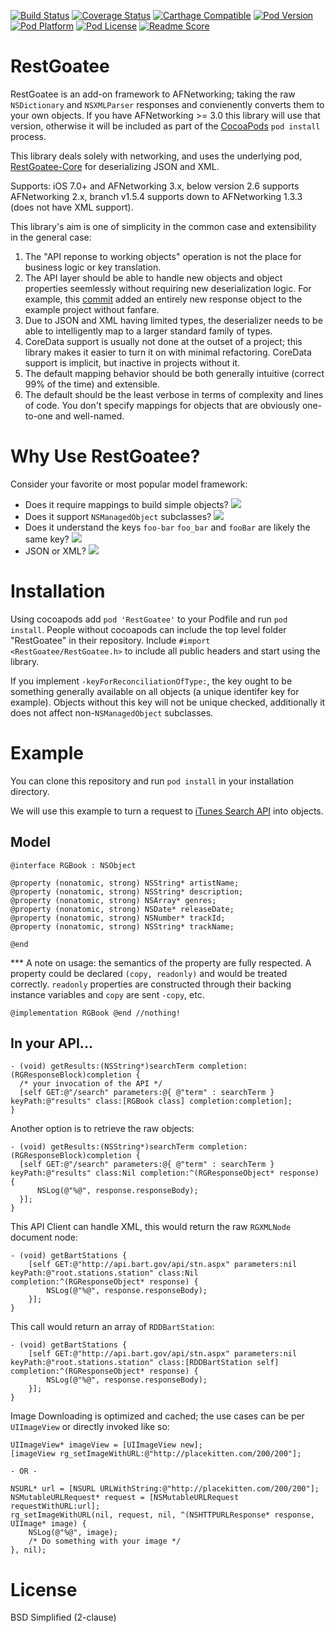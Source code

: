 [![Build Status](https://travis-ci.org/rdignard08/RestGoatee.svg?branch=master)](https://travis-ci.org/rdignard08/RestGoatee)
[![Coverage Status](https://codecov.io/github/rdignard08/RestGoatee/coverage.svg?branch=master)](https://codecov.io/github/rdignard08/RestGoatee?branch=master)
[![Carthage Compatible](https://img.shields.io/badge/Carthage-compatible-4BC51D.svg?style=flat)](https://github.com/rdignard08/RestGoatee)
[![Pod Version](https://img.shields.io/cocoapods/v/RestGoatee.svg)](https://cocoapods.org/pods/RestGoatee)
[![Pod Platform](http://img.shields.io/cocoapods/p/RestGoatee.svg?style=flat)](http://cocoadocs.org/docsets/RestGoatee/)
[![Pod License](http://img.shields.io/cocoapods/l/RestGoatee.svg?style=flat)](https://github.com/rdignard08/RestGoatee/blob/master/LICENSE)
[![Readme Score](http://readme-score-api.herokuapp.com/score.svg?url=rdignard08/restgoatee)](http://clayallsopp.github.io/readme-score?url=rdignard08/restgoatee)

RestGoatee
==========

RestGoatee is an add-on framework to AFNetworking; taking the raw `NSDictionary` and `NSXMLParser` responses and convienently converts them to your own objects.  If you have AFNetworking >= 3.0 this library will use that version, otherwise it will be included as part of the [CocoaPods](http://cocoapods.org/) `pod install` process.

This library deals solely with networking, and uses the underlying pod, [RestGoatee-Core](https://github.com/rdignard08/RestGoatee-Core) for deserializing JSON and XML.

Supports: iOS 7.0+ and AFNetworking 3.x, below version 2.6 supports AFNetworking 2.x, branch v1.5.4 supports down to AFNetworking 1.3.3 (does not have XML support).

This library's aim is one of simplicity in the common case and extensibility in the general case:<br/>
1) The "API reponse to working objects" operation is not the place for business logic or key translation.<br/>
2) The API layer should be able to handle new objects and object properties seemlessly without requiring new deserialization logic.  For example, this <a href="https://github.com/rdignard08/RestGoatee/commit/50b516c4e5377ef02a384b26ce94984655b424f0">commit</a> added an entirely new response object to the example project without fanfare.<br/>
3) Due to JSON and XML having limited types, the deserializer needs to be able to intelligently map to a larger standard family of types.<br/>
4) CoreData support is usually not done at the outset of a project; this library makes it easier to turn it on with minimal refactoring.  CoreData support is implicit, but inactive in projects without it.<br/>
5) The default mapping behavior should be both generally intuitive (correct 99% of the time) and extensible.<br/>
6) The default should be the least verbose in terms of complexity and lines of code.  You don't specify mappings for objects that are obviously one-to-one and well-named.

Why Use RestGoatee?
===================
Consider your favorite or most popular model framework:

  * Does it require mappings to build simple objects?  <img src="https://github.com/jloughry/Unicode/raw/master/graphics/red_x.png"/>
  * Does it support `NSManagedObject` subclasses? <img src="https://github.com/jloughry/Unicode/raw/master/graphics/green_check.png"/>
  * Does it understand the keys `foo-bar` `foo_bar` and `fooBar` are likely the same key? <img src="https://github.com/jloughry/Unicode/raw/master/graphics/green_check.png"/>
  * JSON or XML? <img src="https://github.com/jloughry/Unicode/raw/master/graphics/green_check.png"/>

# Installation
Using cocoapods add `pod 'RestGoatee'` to your Podfile and run `pod install`.  People without cocoapods can include the top level folder "RestGoatee" in their repository.  Include `#import <RestGoatee/RestGoatee.h>` to include all public headers and start using the library. 

If you implement `-keyForReconciliationOfType:`, the key ought to be something generally available on all objects (a unique identifer key for example).  Objects without this key will not be unique checked, additionally it does not affect non-`NSManagedObject` subclasses.

Example
=======
You can clone this repository and run `pod install` in your installation directory.

We will use this example to turn a request to [iTunes Search API](https://itunes.apple.com/search?term=pink+floyd) into objects.
## Model

```objc
@interface RGBook : NSObject

@property (nonatomic, strong) NSString* artistName;
@property (nonatomic, strong) NSString* description;
@property (nonatomic, strong) NSArray* genres;
@property (nonatomic, strong) NSDate* releaseDate;
@property (nonatomic, strong) NSNumber* trackId;
@property (nonatomic, strong) NSString* trackName;

@end
```
*** A note on usage: the semantics of the property are fully respected.  A property could be declared `(copy, readonly)` and would be treated correctly. `readonly` properties are constructed through their backing instance variables and `copy` are sent `-copy`, etc. 
```objc
@implementation RGBook @end //nothing!
```

## In your API...

```objc
- (void) getResults:(NSString*)searchTerm completion:(RGResponseBlock)completion {
  /* your invocation of the API */
  [self GET:@"/search" parameters:@{ @"term" : searchTerm } keyPath:@"results" class:[RGBook class] completion:completion];
}
```

Another option is to retrieve the raw objects:
```objc
- (void) getResults:(NSString*)searchTerm completion:(RGResponseBlock)completion {
  [self GET:@"/search" parameters:@{ @"term" : searchTerm } keyPath:@"results" class:Nil completion:^(RGResponseObject* response) {
      NSLog(@"%@", response.responseBody);
  }];
}
```

This API Client can handle XML, this would return the raw `RGXMLNode` document node:
```objc
- (void) getBartStations {
    [self GET:@"http://api.bart.gov/api/stn.aspx" parameters:nil keyPath:@"root.stations.station" class:Nil completion:^(RGResponseObject* response) {
        NSLog(@"%@", response.responseBody);
    }];
}
```

This call would return an array of `RDDBartStation`:
```objc
- (void) getBartStations {
    [self GET:@"http://api.bart.gov/api/stn.aspx" parameters:nil keyPath:@"root.stations.station" class:[RDDBartStation self] completion:^(RGResponseObject* response) {
        NSLog(@"%@", response.responseBody);
    }];
}
```

Image Downloading is optimized and cached; the use cases can be per `UIImageView` or directly invoked like so:
```objc
UIImageView* imageView = [UIImageView new];
[imageView rg_setImageWithURL:@"http://placekitten.com/200/200"];
```
`- OR -`
```objc
NSURL* url = [NSURL URLWithString:@"http://placekitten.com/200/200"];
NSMutableURLRequest* request = [NSMutableURLRequest requestWithURL:url];
rg_setImageWithURL(nil, request, nil, ^(NSHTTPURLResponse* response, UIImage* image) {
    NSLog(@"%@", image);
    /* Do something with your image */
}, nil);
```

License
=======
BSD Simplified (2-clause)
